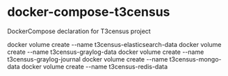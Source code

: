 # docker-compose-t3census
DockerCompose declaration for T3census project


docker volume create --name t3census-elasticsearch-data
docker volume create --name t3census-graylog-data
docker volume create --name t3census-graylog-journal
docker volume create --name t3census-mongo-data
docker volume create --name t3census-redis-data
